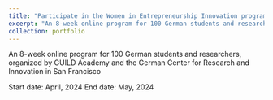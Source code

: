 ```yaml
---
title: "Participate in the Women in Entrepreneurship Innovation program, Germany"
excerpt: "An 8-week online program for 100 German students and researchers, organized by GUILD Academy and the German Center for Research and Innovation in San Francisco"
collection: portfolio
---
```

<tbc>
An 8-week online program for 100 German students and researchers, organized by GUILD Academy and the
German Center for Research and Innovation in San Francisco

Start date: April, 2024
End date: May, 2024
